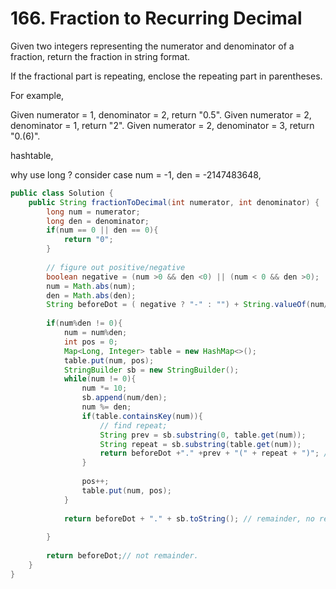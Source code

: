 # 166. Fraction to Recurring Decimal
Given two integers representing the numerator and denominator of a fraction, return the fraction in string format.

If the fractional part is repeating, enclose the repeating part in parentheses.

For example,

Given numerator = 1, denominator = 2, return "0.5".
Given numerator = 2, denominator = 1, return "2".
Given numerator = 2, denominator = 3, return "0.(6)".

hashtable,

why use long ? consider case num = -1, den = -2147483648, 

```java
public class Solution {
    public String fractionToDecimal(int numerator, int denominator) {
        long num = numerator; 
        long den = denominator;
        if(num == 0 || den == 0){
            return "0";
        }
        
        // figure out positive/negative
        boolean negative = (num >0 && den <0) || (num < 0 && den >0);
        num = Math.abs(num);
        den = Math.abs(den);
        String beforeDot = ( negative ? "-" : "") + String.valueOf(num/den);
        
        if(num%den != 0){
            num = num%den;
            int pos = 0;
            Map<Long, Integer> table = new HashMap<>();
            table.put(num, pos);
            StringBuilder sb = new StringBuilder();
            while(num != 0){
                num *= 10;
                sb.append(num/den);
                num %= den;
                if(table.containsKey(num)){
                    // find repeat;
                    String prev = sb.substring(0, table.get(num));
                    String repeat = sb.substring(table.get(num));
                    return beforeDot +"." +prev + "(" + repeat + ")"; // with repeat.
                }
                
                pos++;
                table.put(num, pos);
            }
            
            return beforeDot + "." + sb.toString(); // remainder, no repeat
            
        }
        
        return beforeDot;// not remainder.
    }
}
```